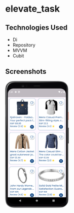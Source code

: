 # elevate_task

## Technologies Used
- Di
- Repository
- MVVM
- Cubit 

## Screenshots
<img src="screenshots/data.png" width="200" height="400" /> 
